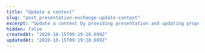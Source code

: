 ```yaml
---
title: "Update a context"
slug: "post_presentation-exchange-update-context"
excerpt: "Update a context by providing presentation and updating properties."
hidden: false
createdAt: "2020-10-15T09:19:18.699Z"
updatedAt: "2020-10-15T09:19:18.699Z"
---
```

